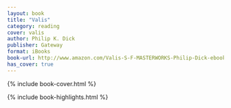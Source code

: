 ```yaml
---
layout: book
title: "Valis"
category: reading
cover: valis
author: Philip K. Dick
publisher: Gateway
format: iBooks
book-url: http://www.amazon.com/Valis-S-F-MASTERWORKS-Philip-Dick-ebook/dp/B003HV0TOQ/ref=tmm_kin_swatch_0?_encoding=UTF8&qid=&sr=
has_cover: true
---
```

{% include book-cover.html %}

{% include book-highlights.html %}
